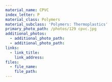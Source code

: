 ```yaml
---
material_name: CPVC
index_letter: P
material_class: Polymers
material_subclass: 'Polymers: Thermoplastics'
primary_photo_path: /photos/129 cpvc.jpg
additional_photos:
  - additional_photo_path:
  - additional_photo_path:
links:
  - link_title:
    link_address:
files:
  - file_name:
    file_path:
---
```



